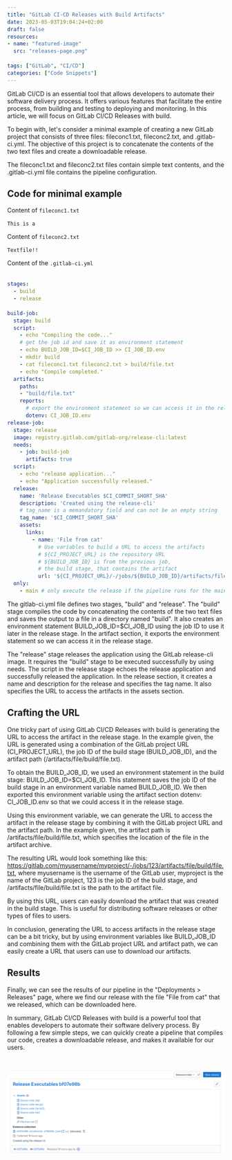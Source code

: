 ```yaml
---
title: "GitLab CI-CD Releases with Build Artifacts"
date: 2023-05-03T19:04:24+02:00
draft: false
resources:
- name: "featured-image"
  src: "releases-page.png"

tags: ["GitLab", "CI/CD"]
categories: ["Code Snippets"]
---
```


GitLab CI/CD is an essential tool that allows developers to automate their software delivery process. It offers various features that facilitate the entire process, from building and testing to deploying and monitoring. In this article, we will focus on GitLab CI/CD Releases with build.

To begin with, let's consider a minimal example of creating a new GitLab project that consists of three files: fileconc1.txt, fileconc2.txt, and .gitlab-ci.yml. The objective of this project is to concatenate the contents of the two text files and create a downloadable release.

The fileconc1.txt and fileconc2.txt files contain simple text contents, and the .gitlab-ci.yml file contains the pipeline configuration.

## Code for minimal example
Content of `fileconc1.txt`
```
This is a 
```

Content of `fileconc2.txt`
```
Textfile!! 
```

Content of the `.gitlab-ci.yml`

```yml

stages:
  - build
  - release

build-job:
  stage: build
  script:
    - echo "Compiling the code..."
    # get the job id and save it as environment statement
    - echo BUILD_JOB_ID=$CI_JOB_ID >> CI_JOB_ID.env
    - mkdir build
    - cat fileconc1.txt fileconc2.txt > build/file.txt
    - echo "Compile completed."
  artifacts:
    paths:
    - "build/file.txt"
    reports:
      # export the environment statement so we can access it in the release stage
      dotenv: CI_JOB_ID.env
release-job:
  stage: release
  image: registry.gitlab.com/gitlab-org/release-cli:latest
  needs:
    - job: build-job
      artifacts: true
  script:
    - echo "release application..."
    - echo "Application successfully released."
  release:
    name: 'Release Executables $CI_COMMIT_SHORT_SHA'
    description: 'Created using the release-cli'
    # tag_name is a memandatory field and can not be an empty string
    tag_name: '$CI_COMMIT_SHORT_SHA'
    assets:
      links:
        - name: 'File from cat'
          # Use variables to build a URL to access the artifacts
          # ${CI_PROJECT_URL} is the repository URL
          # ${BUILD_JOB_ID} is from the previous job,
          # the build stage, that contains the artifact
          url: '${CI_PROJECT_URL}/-/jobs/${BUILD_JOB_ID}/artifacts/file/build/file.txt'
  only:
    - main # only execute the release if the pipeline runs for the main branch

```

The gitlab-ci.yml file defines two stages, "build" and "release". The "build" stage compiles the code by concatenating the contents of the two text files and saves the output to a file in a directory named "build". It also creates an environment statement BUILD_JOB_ID=$CI_JOB_ID using the job ID to use it later in the release stage. In the artifact section, it exports the environment statement so we can access it in the release stage.

The "release" stage releases the application using the GitLab release-cli image. It requires the "build" stage to be executed successfully by using needs. The script in the release stage echoes the release application and successfully released the application. In the release section, it creates a name and description for the release and specifies the tag name. It also specifies the URL to access the artifacts in the assets section.

## Crafting the URL

One tricky part of using GitLab CI/CD Releases with build is generating the URL to access the artifact in the release stage. In the example given, the URL is generated using a combination of the GitLab project URL (CI_PROJECT_URL), the job ID of the build stage (BUILD_JOB_ID), and the artifact path (/artifacts/file/build/file.txt).

To obtain the BUILD_JOB_ID, we used an environment statement in the build stage: BUILD_JOB_ID=$CI_JOB_ID. This statement saves the job ID of the build stage in an environment variable named BUILD_JOB_ID. We then exported this environment variable using the artifact section dotenv: CI_JOB_ID.env so that we could access it in the release stage.

Using this environment variable, we can generate the URL to access the artifact in the release stage by combining it with the GitLab project URL and the artifact path. In the example given, the artifact path is /artifacts/file/build/file.txt, which specifies the location of the file in the artifact archive.

The resulting URL would look something like this: https://gitlab.com/myusername/myproject/-/jobs/123/artifacts/file/build/file.txt, where myusername is the username of the GitLab user, myproject is the name of the GitLab project, 123 is the job ID of the build stage, and /artifacts/file/build/file.txt is the path to the artifact file.

By using this URL, users can easily download the artifact that was created in the build stage. This is useful for distributing software releases or other types of files to users.

In conclusion, generating the URL to access artifacts in the release stage can be a bit tricky, but by using environment variables like BUILD_JOB_ID and combining them with the GitLab project URL and artifact path, we can easily create a URL that users can use to download our artifacts.

## Results

Finally, we can see the results of our pipeline in the "Deployments > Releases" page, where we find our release with the file "File from cat" that we released, which can be downloaded here.

In summary, GitLab CI/CD Releases with build is a powerful tool that enables developers to automate their software delivery process. By following a few simple steps, we can quickly create a pipeline that compiles our code, creates a downloadable release, and makes it available for our users.

<img src="https://vg04.met.vgwort.de/na/a694a35d1b7546da8b513d8cf5681df7" width="1" height="1" alt="">

![releases page](releases-page.png)
